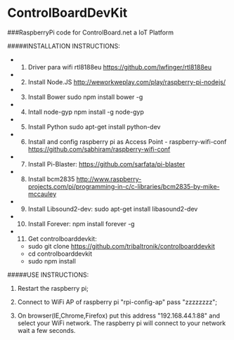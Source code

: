 # ControlBoardDevKit
###RaspberryPi code for ControlBoard.net a IoT Platform


#####INSTALLATION INSTRUCTIONS:


- 1) Driver para wifi rtl8188eu 
https://github.com/lwfinger/rtl8188eu

- 2) Install Node.JS
http://weworkweplay.com/play/raspberry-pi-nodejs/

- 3) Install Bower
sudo npm install bower -g

- 4) Intall node-gyp
npm install -g node-gyp

- 5) Install Python
sudo apt-get install python-dev

- 6) Install and config raspberry pi as Access Point - raspberry-wifi-conf
https://github.com/sabhiram/raspberry-wifi-conf

- 7) Install Pi-Blaster:
https://github.com/sarfata/pi-blaster

- 8) Install bcm2835
http://www.raspberry-projects.com/pi/programming-in-c/c-libraries/bcm2835-by-mike-mccauley

- 9) Install Libsound2-dev:
sudo apt-get install libasound2-dev

- 10) Install Forever:
npm install forever -g


- 11) Get controlboarddevkit:
  * sudo git clone https://github.com/tribaltronik/controlboarddevkit
  * cd controlboarddevkit
  * sudo npm install


#####USE INSTRUCTIONS:

1) Restart the raspberry pi;

2) Connect to WiFi AP of raspberry pi "rpi-config-ap" pass "zzzzzzzz";

3) On browser(IE,Chrome,Firefox) put this address "192.168.44.1:88" and select your WiFi network. The raspberry pi will connect to your network wait a few seconds.
